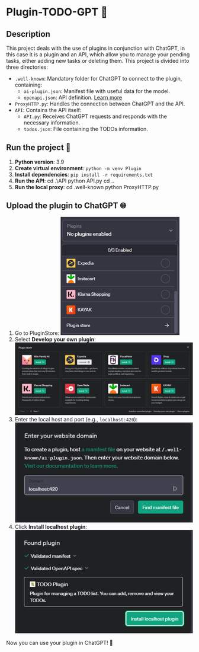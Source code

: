 # Plugin-TODO-GPT 📝

## Description

This project deals with the use of plugins in conjunction with ChatGPT, in this case it is a plugin and an API, which allow you to manage your pending tasks, either adding new tasks or deleting them. This project is divided into three directories:

- `.well-known`: Mandatory folder for ChatGPT to connect to the plugin, containing:
  - `ai-plugin.json`: Manifest file with useful data for the model.
  - `openapi.json`: API definition. [Learn more](https://swagger.io/specification/)
- `ProxyHTTP.py`: Handles the connection between ChatGPT and the API.
- `API`: Contains the API itself:
  - `API.py`: Receives ChatGPT requests and responds with the necessary information.
  - `todos.json`: File containing the TODOs information.

## Run the project 🚀

1. **Python version**: 3.9
2. **Create virtual environment**: `python -m venv Plugin`
3. **Install dependencies**: `pip install -r requirements.txt`
4. **Run the API**:
cd .\API
python API.py
cd ..
5. **Run the local proxy**:
cd .well-known
python ProxyHTTP.py

## Upload the plugin to ChatGPT 🌐

1. Go to PluginStore:
![PluginStore](Images\PluginStore.png)
2. Select **Develop your own plugin**:
![DevelopYourOwnPlugin](Images/Develop.png)
3. Enter the local host and port (e.g., `localhost:420`):
![LocalHost](Images/LocalHost.png)
4. Click **Install localhost plugin**:
![InstallLocalHost](Images/InstallLocalHost.png)

Now you can use your plugin in ChatGPT! 🎉

